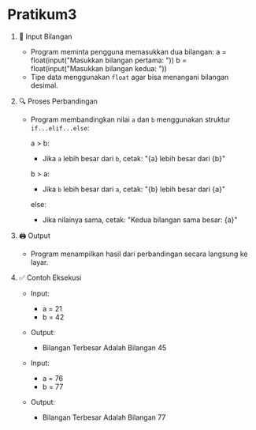 # Pratikum3

1. 🧾 Input Bilangan
   - Program meminta pengguna memasukkan dua bilangan:
     a = float(input("Masukkan bilangan pertama: "))
     b = float(input("Masukkan bilangan kedua: "))
   - Tipe data menggunakan `float` agar bisa menangani bilangan desimal.
   
2. 🔍 Proses Perbandingan
   - Program membandingkan nilai `a` dan `b` menggunakan struktur `if...elif...else`:

     a > b:
       - Jika `a` lebih besar dari `b`, cetak: "{a} lebih besar dari {b}"

     b > a:
       - Jika `b` lebih besar dari `a`, cetak: "{b} lebih besar dari {a}"

     else:
       - Jika nilainya sama, cetak: "Kedua bilangan sama besar: {a}"

3. 🖨️ Output
   - Program menampilkan hasil dari perbandingan secara langsung ke layar.

4. ✅ Contoh Eksekusi
   - Input:
     - a = 21
     - b = 42
   - Output:
     - Bilangan Terbesar Adalah Bilangan 45

   - Input:
     - a = 76
     - b = 77
   - Output:
     -  Bilangan Terbesar Adalah Bilangan 77

